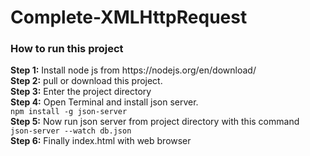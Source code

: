 # Complete-XMLHttpRequest
<h3>How to run this project</h3>
<strong>Step 1:</strong> Install node js from https://nodejs.org/en/download/
<br>
<strong>Step 2:</strong> pull or download this project.
<br>
<strong>Step 3:</strong> Enter the project directory
<br>
<strong>Step 4:</strong> Open Terminal and install json server.<br>
<code>npm install -g json-server</code>
<br>
<strong>Step 5:</strong> Now run json server from project directory with this command<br>
<code>json-server --watch db.json</code>
<br>
<strong>Step 6:</strong> Finally index.html with web browser
